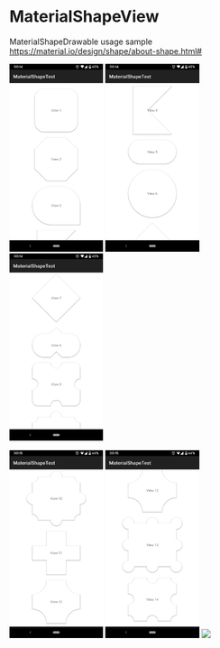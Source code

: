 # MaterialShapeView
MaterialShapeDrawable usage sample
https://material.io/design/shape/about-shape.html#

<p float="left">
  <img src="screens/Screenshot_20191105-001416.png" width="33%" />
  <img src="screens/Screenshot_20191105-001432.png" width="33%" /> 
  <img src="screens/Screenshot_20191105-001446.png" width="33%" />
</p>

<p float="left">
  <img src="screens/Screenshot_20191105-001507.png" width="33%" />
  <img src="screens/Screenshot_20191105-001516.png" width="33%" /> 
  <img src="screens" width="33%" />
</p>
